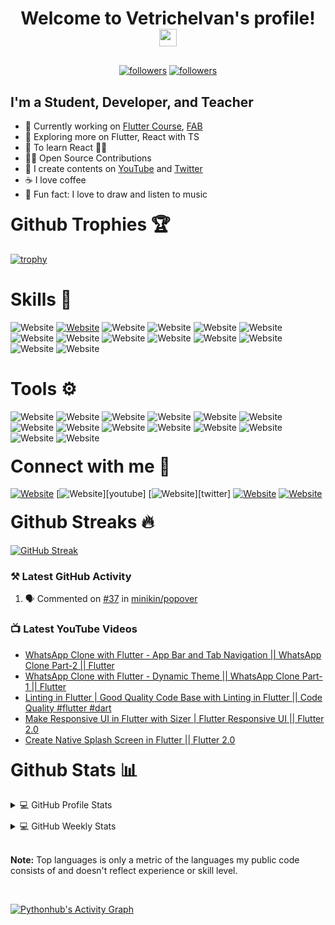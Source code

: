<h1 align="center">
  Welcome to Vetrichelvan's profile!
  <img src="https://media.giphy.com/media/hvRJCLFzcasrR4ia7z/giphy.gif" width="28">
</h1>

<p align="center" style="margin-top:30px">
  <a href="https://twitter.com/pythonhubdev">
    <img alt="followers" title="Follow me on Twitter" src="https://img.shields.io/twitter/follow/pythonhubdev?color=1DA1F2&labelColor=1DA1F2&label=Follow&logo=twitter&logoColor=white&style=for-the-badge"/></a>
  <a href="https://github.com/pythonhubpy">
    <img alt="followers" title="Follow me on Github" src="https://img.shields.io/github/followers/pythonhubpy?color=181717&labelColor=181717&style=for-the-badge&logo=github&label=Follow"/></a>
</p>

<h2>I'm a Student, Developer, and Teacher</h2>

- 🎯 Currently working on [Flutter Course][youtube], [FAB][vercel]
- 🏫 Exploring more on Flutter, React with TS
- 🥅 To learn React 👩‍💻
- 👯‍♂️ Open Source Contributions
- 📅 I create contents on [YouTube][youtube] and [Twitter][twitter]
- ☕ I love coffee
- 🎉 Fun fact: I love to draw and listen to music

<h1 style="margin-top:20px;">Github Trophies 🏆</h1>

[![trophy](https://github-profile-trophy.vercel.app/?username=pythonhubpy&theme=onedark&margin-w=15&margin-h=15&title=Commit,Followers,Issues,Joined2020&row=1&no-frame=true)](https://github.com/pythonhubpy)

<h1>Skills 🚀</h1>

![Website](https://img.shields.io/badge/Python-3776AB?style=for-the-badge&logo=python&logoColor=white)
[![Website](https://img.shields.io/badge/Flutter%20-%2302569B.svg?&style=for-the-badge&logo=Flutter&logoColor=white)][youtube]
![Website](https://img.shields.io/badge/Django-092E20?style=for-the-badge&logo=django&logoColor=white)
![Website](https://img.shields.io/badge/Dart-0175C2?style=for-the-badge&logo=dart&logoColor=white)
![Website](https://img.shields.io/badge/Flask-000000?style=for-the-badge&logo=flask&logoColor=white)
![Website](https://img.shields.io/badge/JavaScript-323330?style=for-the-badge&logo=javascript&logoColor=F7DF1E)
![Website](https://img.shields.io/badge/TypeScript-007ACC?style=for-the-badge&logo=typescript&logoColor=white)
![Website](https://img.shields.io/badge/angular%20-%23DD0031.svg?&style=for-the-badge&logo=angular&logoColor=white)
![Website](https://img.shields.io/badge/MongoDB-%234ea94b.svg?&style=for-the-badge&logo=mongodb&logoColor=white)
![Website](https://img.shields.io/badge/firebase-%23039BE5.svg?style=for-the-badge&logo=firebase)
![Website](https://img.shields.io/badge/html5%20-%23E34F26.svg?&style=for-the-badge&logo=html5&logoColor=white)
![Website](https://img.shields.io/badge/CSS3-1572B6?style=for-the-badge&logo=css3&logoColor=white)
![Website](https://img.shields.io/badge/Apache%20Airflow%20-%23017CEE.svg?&style=for-the-badge&logo=Apache-Airflow&logoColor=white)
![Website](https://img.shields.io/badge/InVision-FF3366?style=for-the-badge&logo=InVision&logoColor=white)

<h1>Tools ⚙</h1>

![Website](https://img.shields.io/badge/Linux-%23FCC624.svg?&style=for-the-badge&logo=linux&logoColor=black)
![Website](https://img.shields.io/badge/Arch_Linux-1793D1?style=for-the-badge&logo=arch-linux&logoColor=white)
![Website](https://img.shields.io/badge/GIT-%23F05032.svg?&style=for-the-badge&logo=git&logoColor=white)
![Website](https://img.shields.io/badge/GITHUB-%23181717.svg?&style=for-the-badge&logo=github&logoColor=white)
![Website](https://img.shields.io/badge/gitlab-%23181717.svg?style=for-the-badge&logo=gitlab&logoColor=white)
![Website](https://img.shields.io/badge/AWS%20EC2-%23232F3E.svg?&style=for-the-badge&logo=amazon-aws&logoColor=white)
![Website](https://img.shields.io/badge/AWS%20Lambda-%23232F3E.svg?&style=for-the-badge&logo=amazon-aws&logoColor=white)
![Website](https://img.shields.io/badge/HEROKU-%23430098.svg?&style=for-the-badge&logo=heroku&logoColor=white)
![Website](https://img.shields.io/badge/PyCharm-%234ea94b.svg?&style=for-the-badge&logo=pycharm&logoColor=white)
![Website](https://img.shields.io/badge/VS--CODE-%23007ACC.svg?&style=for-the-badge&logo=visual-studio-code&logoColor=white)
![Website](https://img.shields.io/badge/AndroidStudio-%233DDC84.svg?&style=for-the-badge&logo=android-studio&logoColor=white)
![Website](https://img.shields.io/badge/Postman-FF6C37?style=for-the-badge&logo=Postman&logoColor=white)
![Website](https://img.shields.io/badge/Insomnia-5849be?style=for-the-badge&logo=Insomnia&logoColor=white)
![Website](https://img.shields.io/badge/Figma-F24E1E?style=for-the-badge&logo=figma&logoColor=white)

<h1 style="margin-top:20px">Connect with me 📩</h1>

<!-- [![Website](https://img.shields.io/badge/instagram-%23E4405F.svg?&style=for-the-badge&logo=instagram&logoColor=white)][instagram] -->

[![Website](https://img.shields.io/badge/linkedin-%230077B5.svg?&style=for-the-badge&logo=linkedin&logoColor=white)][linkedin]
[![Website](https://img.shields.io/badge/youtube-%23FF0000.svg?&style=for-the-badge&logo=youtube&logoColor=white")][youtube]
[![Website](https://img.shields.io/badge/twitter-%23FFF.svg?&style=for-the-badge&logo=twitter&logoColor=white")][twitter]
[![Website](https://img.shields.io/badge/gmail-%23D14836.svg?&style=for-the-badge&logo=gmail&logoColor=white)](pythonhub.py@gmail.com)
[![Website](https://img.shields.io/badge/Discord-7289DA?style=for-the-badge&logo=discord&logoColor=white)](https://discord.gg/PmjDrBVhkb)

<h1 style="margin-top:20px;">Github Streaks 🔥</h1>

[![GitHub Streak](https://github-readme-streak-stats.herokuapp.com?user=pythonhubpy&theme=dark&hide_border=true)](https://git.io/streak-stats)

### ⚒️ Latest GitHub Activity

<!--START_SECTION:activity-->
1. 🗣 Commented on [#37](https://github.com/minikin/popover/issues/37) in [minikin/popover](https://github.com/minikin/popover)
<!--END_SECTION:activity-->

### 📺 Latest YouTube Videos

<!-- YOUTUBE:START -->
- [WhatsApp Clone with Flutter - App Bar and Tab Navigation || WhatsApp Clone Part-2 || Flutter](https://www.youtube.com/watch?v=HNGsHknLsRY)
- [WhatsApp Clone with Flutter - Dynamic Theme || WhatsApp Clone Part-1 || Flutter](https://www.youtube.com/watch?v=laHlFaJOHcQ)
- [Linting in Flutter | Good Quality Code Base with Linting in Flutter || Code Quality #flutter #dart](https://www.youtube.com/watch?v=zqRsCbfxZ6U)
- [Make Responsive UI in Flutter with Sizer | Flutter Responsive UI || Flutter 2.0](https://www.youtube.com/watch?v=FqBdCPwf24Q)
- [Create Native Splash Screen in Flutter || Flutter 2.0](https://www.youtube.com/watch?v=DOEwKCwz9gY)
<!-- YOUTUBE:END -->

<h1 style="margin-top:20px;">Github Stats 📊</h1>
<details> 
  <summary>💻 GitHub Profile Stats</summary>
  <br/>
    <a href="https://github.com/anuraghazra/github-readme-stats"><img alt="Pythonhub's Github Stats" src="https://github-readme-stats-pythonhubpy.vercel.app/api?username=pythonhubpy&show_icons=true&hide_border=true&&count_private=true&include_all_commits=true"/></a>
  <a href="https://github.com/anuraghazra/github-readme-stats"><img alt="Pythonhub's Top Languages" src="https://github-readme-stats-pythonhubpy.vercel.app/api/top-langs/?username=pythonhubpy&layout=compact&theme=react&hide_border=true&bg_color=0D1117&langs_count=8&hide=jupyter%20notebook"/></a>
  <br/>
</details>

<details style="margin-top:10px;"> 
  <summary>💻 GitHub Weekly Stats</summary>
  <br/>
  <a href="https://github.com/anuraghazra/github-readme-stats"><img alt="Pythonhub's Top Languages" src="https://github-readme-stats-pythonhubpy.vercel.app/api/wakatime?username=Vetrichelvan&hide_border=true&theme=react&langs_count=6"/></a>
  <br/>
 </details>

<br>

<b>Note:</b> Top languages is only a metric of the languages my public code consists of and doesn't reflect experience or skill level.

<br>

<a href="https://github.com/ashutosh00710/github-readme-activity-graph"><img alt="Pythonhub's Activity Graph" src="https://activity-graph.herokuapp.com/graph?username=pythonhubpy&bg_color=0D1117&color=5BCDEC&line=5BCDEC&point=FFFFFF&hide_border=true"/></a>

[youtube]: https://www.youtube.com/c/pythonhub

<!-- [instagram]: https://www.instagram.com/pythonhubdev/ -->

[linkedin]: https://www.linkedin.com/in/vetrichelvan
[twitter]: https://twitter.com/pythonhubdev
[vercel]: https://fab.vercel.app/
